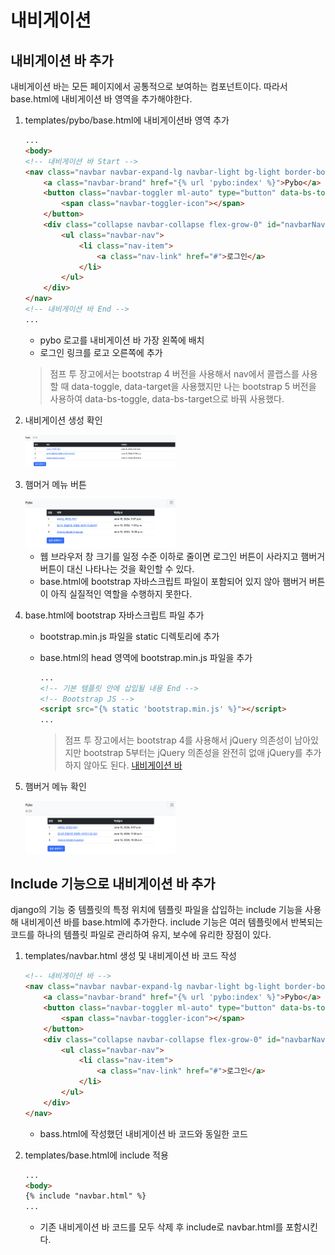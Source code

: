 # 내비게이션

## 내비게이션 바 추가

내비게이션 바는 모든 페이지에서 공통적으로 보여하는 컴포넌트이다. 따라서 base.html에 내비게이션 바 영역을 추가해야한다.

1. templates/pybo/base.html에 내비게이션바 영역 추가
    
    ```html
    ...
    <body>
    <!-- 내비게이션 바 Start -->
    <nav class="navbar navbar-expand-lg navbar-light bg-light border-bottom">
        <a class="navbar-brand" href="{% url 'pybo:index' %}">Pybo</a>
        <button class="navbar-toggler ml-auto" type="button" data-bs-toggle="collapse" data-bs-target="#navbarNav" aria-controls="navbarNav" aria-expanded="false" aria-label="Toggle navigation">
            <span class="navbar-toggler-icon"></span>
        </button>
        <div class="collapse navbar-collapse flex-grow-0" id="navbarNav">
            <ul class="navbar-nav">
                <li class="nav-item">
                    <a class="nav-link" href="#">로그인</a>
                </li>
            </ul>
        </div>
    </nav>
    <!-- 내비게이션 바 End -->
    ...
    ```
    
    - pybo 로고를 내비게이션 바 가장 왼쪽에 배치
    - 로그인 링크를 로고 오른쪽에 추가
    
    > 점프 투 장고에서는 bootstrap 4 버전을 사용해서 nav에서 콜랩스를 사용할 때 data-toggle, data-target을 사용했지만 나는 bootstrap 5 버전을 사용하여 data-bs-toggle, data-bs-target으로 바꿔 사용했다.
    > 
2. 내비게이션 생성 확인
    
    <img src="/images/navigation_1.png" width="50%" height="50%" title="navigation bar 1" alt="navigation bar 1">   
    
3. 햄머거 메뉴 버튼
    
    <img src="/images/navigation_2.png" width="50%" height="50%" title="navigation bar 2" alt="navigation bar 2">   
    
    - 웹 브라우저 창 크기를 일정 수준 이하로 줄이면 로그인 버튼이 사라지고 햄버거 버튼이 대신 나타나는 것을 확인할 수 있다.
    - base.html에 bootstrap 자바스크립트 파일이 포함되어 있지 않아 햄버거 버튼이 아직 실질적인 역할을 수행하지 못한다.
4. base.html에 bootstrap 자바스크립트 파일 추가
    - bootstrap.min.js 파일을 static 디렉토리에 추가
    - base.html의 head 영역에 bootstrap.min.js 파일을 추가
        
        ```html
        ...
        <!-- 기본 템플릿 안에 삽입될 내용 End -->
        <!-- Bootstrap JS -->
        <script src="{% static 'bootstrap.min.js' %}"></script>
        ...
        ```
        
        > 점프 투 장고에서는 bootstrap 4를 사용해서 jQuery 의존성이 남아있지만 bootstrap 5부터는 jQuery 의존성을 완전히 없애 jQuery를 추가하지 않아도 된다.
        [내비게이션 바](https://getbootstrap.kr/docs/5.1/components/navbar/)
5. 햄버거 메뉴 확인
    
    <img src="/images/navigation_3.png" width="50%" height="50%" title="navigation bar 3" alt="navigation bar 3">   
    

## Include 기능으로 내비게이션 바 추가

django의 기능 중 템플릿의 특정 위치에 템플릿 파일을 삽입하는 include 기능을 사용해 내비게이션 바를 base.html에 추가한다. include 기능은 여러 템플릿에서 반복되는 코드를 하나의 템플릿 파일로 관리하여 유지, 보수에 유리한 장점이 있다.

1. templates/navbar.html 생성 및 내비게이션 바 코드 작성
    
    ```html
    <!-- 내비게이션 바 -->
    <nav class="navbar navbar-expand-lg navbar-light bg-light border-bottom">
        <a class="navbar-brand" href="{% url 'pybo:index' %}">Pybo</a>
        <button class="navbar-toggler ml-auto" type="button" data-bs-toggle="collapse" data-bs-target="#navbarNav" aria-controls="navbarNav" aria-expanded="false" aria-label="Toggle navigation">
            <span class="navbar-toggler-icon"></span>
        </button>
        <div class="collapse navbar-collapse flex-grow-0" id="navbarNav">
            <ul class="navbar-nav">
                <li class="nav-item">
                    <a class="nav-link" href="#">로그인</a>
                </li>
            </ul>
        </div>
    </nav>
    ```
    
    - bass.html에 작성했던 내비게이션 바 코드와 동일한 코드
2. templates/base.html에 include 적용
    
    ```html
    ...
    <body>
    {% include "navbar.html" %}
    ...
    ```
    
    - 기존 내비게이션 바 코드를 모두 삭제 후 include로 navbar.html를 포함시킨다.